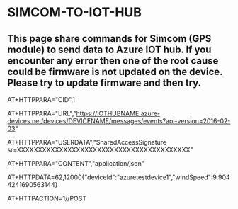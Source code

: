 # SIMCOM-TO-IOT-HUB

## This page share commands for Simcom (GPS module) to send data to Azure IOT hub. If you encounter any error then one of the root cause could be firmware is not updated on the device. Please try to update firmware and then try.



AT+HTTPPARA="CID",1

AT+HTTPPARA="URL","https://IOTHUBNAME.azure-devices.net/devices/DEVICENAME/messages/events?api-version=2016-02-03"

AT+HTTPPARA="USERDATA","SharedAccessSignature sr=XXXXXXXXXXXXXXXXXXXXXXXXXXXXXXXXXXXXXXXXX"

AT+HTTPPARA="CONTENT","application/json"

AT+HTTPDATA=62,12000{"deviceId":"azuretestdevice1","windSpeed":9.9044241690563144}

AT+HTTPACTION=1//POST


